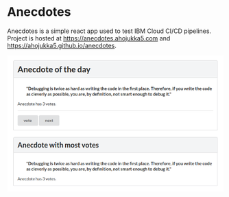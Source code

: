 # Anecdotes

Anecdotes is a simple react app used to test IBM Cloud CI/CD pipelines. Project
is hosted at <https://anecdotes.ahojukka5.com> and
<https://ahojukka5.github.io/anecdotes>.

![screenshot](images/screenshot.png)
